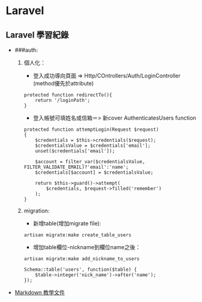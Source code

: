 # Laravel

##  Laravel 學習紀錄

* ###auth:
  1. 個人化：
        + 登入成功導向頁面 => Http/COntrollers/Auth/LoginController
          (method優先於attribute)

        ```
        protected function redirectTo(){
            return '/loginPath';
        }
        ```
        + 登入帳號可填姓名或信箱＝> 新cover AuthenticatesUsers function

        ```
        protected function attemptLogin(Request $request)
        {
            $credentials = $this->credentials($request);
            $credentialsValue = $credentials['email'];
            unset($credentials['email']);

            $account = filter_var($credentialsValue, FILTER_VALIDATE_EMAIL)?'email':'name';
            $credentials[$account] = $credentialsValue;

            return $this->guard()->attempt(
                $credentials, $request->filled('remember')
            );
        }
        ```
  2. migration:
        + 新增table(增加migrate file):

        ```
        artisan migrate:make create_table_users
        ```
        + 增加table欄位-nickname到欄位name之後：

        ```
        artisan migrate:make add_nickname_to_users
        ```

        ```
        Schema::table('users', function($table) {
            $table->integer('nick_name')->after('name');
        });
        ```













* [Markdown 教學文件](https://kingofamani.gitbooks.io/git-teach/content/chapter_6_gitbook/markdown.html)
